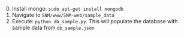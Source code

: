 0. Install mongo: `sudo apt-get install mongodb`
1. Navigate to `SNM/www/SNM-web/sample_data` 
2. Execute: `python db_sample.py`. This will populate the database with sample data from `db_sample.json`
